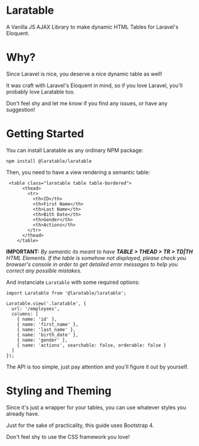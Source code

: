 # Laratable

A Vanilla JS AJAX Library to make dynamic HTML Tables for Laravel's Eloquent.


# Why?

Since Laravel is nice, you deserve a nice dynamic table as well! 

It was craft with Laravel's Eloquent in mind, so if you love Laravel, you'll probably love Laratable too.

Don't feel shy and let me know if you find any issues, or have any suggestion!


# Getting Started

You can install Laratable as any ordinary NPM package:

`npm install @laratable/laratable`


Then, you need to have a view rendering a semantic table: 


```
 <table class="laratable table table-bordered">
      <thead>
        <tr>
          <th>ID</th>
          <th>First Name</th>
          <th>Last Name</th>
          <th>Bith Date</th>
          <th>Gender</th>
          <th>Actions</th>
        </tr>
      </thead>
    </table>
```

__IMPORTANT:__ _By semantic its meant to have __TABLE > THEAD > TR > TD|TH__ HTML Elements. If the table is somehow not displayed, please check you browser's console in order to get detailed error messages to help you correct any possible mistakes._


And instanciate `Laratable` with some required options:

```
import Laratable from '@laratable/laratable';

Laratable.view('.laratable', {
  url: '/employees',
  columns: [
    { name: 'id' },
    { name: 'first_name' },
    { name: 'last_name' },
    { name: 'birth_date' },
    { name: 'gender' },
    { name: 'actions', searchable: false, orderable: false }
  ]
}); 

```

The API is too simple, just pay attention and you'll figure it out by yourself.



# Styling and Theming

Since it's just a wrapper for your tables, you can use whatever styles you already have. 

Just for the sake of practicality, this guide uses Bootstrap 4.

Don't feel shy to use the CSS framework you love!



